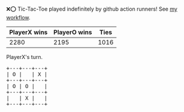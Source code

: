 :x::o: Tic-Tac-Toe played indefinitely by github action runners! See [my workflow](.github/workflows/play.yaml).

|PlayerX wins|PlayerO wins|Ties|
|-|-|-|
|2280|2195|1016|

PlayerX's turn.

<pre>
+---+---+---+
| O |   | X |
+---+---+---+
| O | O |   |
+---+---+---+
|   | X |   |
+---+---+---+
</pre>